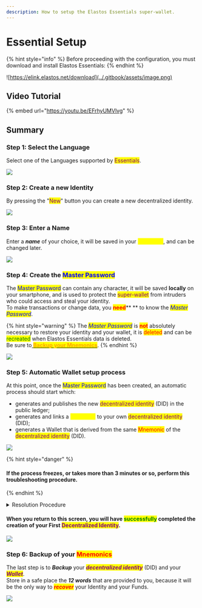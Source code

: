 ```yaml
---
description: How to setup the Elastos Essentials super-wallet.
---
```


# Essential Setup

{% hint style="info" %}
Before proceeding with the configuration, you must download and install Elastos Essentials:
{% endhint %}

![https://elink.elastos.net/download](../.gitbook/assets/image.png)

## Video Tutorial

{% embed url="https://youtu.be/EFrhyUMVlvg" %}

## Summary

### Step 1: Select the Language

Select one of the Languages supported by <mark style="color:purple;">Essentials</mark>.

![](<../.gitbook/assets/Essentials Setup - Language.png>)

### Step 2: Create a new Identity

By pressing the "<mark style="color:purple;">New</mark>" button you can create a new decentralized identity.

![](<../.gitbook/assets/Essentials Setup - New Identity.png>)

### Step 3: Enter a Name

Enter a _**name**_ of your choice, it will be saved in your _<mark style="color:yellow;">Hive Vault</mark>_, and can be changed later.

![](<../.gitbook/assets/Essentials Setup - Name.png>)

### Step 4: Create the <mark style="color:blue;">Master Password</mark>

The <mark style="color:blue;">Master Password</mark> can contain any character, it will be saved **locally** on your smartphone, and is used to protect the <mark style="color:purple;">super-wallet</mark> from intruders who could access and steal your identity. \
To make transactions or change data, you <mark style="color:red;">**need**</mark>** ** to know the _<mark style="color:blue;">Master Password</mark>_.

{% hint style="warning" %}
The _<mark style="color:blue;">Master Password</mark>_ <mark style="color:blue;"></mark><mark style="color:blue;"></mark> is <mark style="color:red;">**not**</mark> absolutely necessary to restore your identity and your wallet, it is <mark style="color:red;">deleted</mark> and can be <mark style="color:green;">recreated</mark> when Elastos Essentials data is deleted. \
Be sure to[ <mark style="color:orange;"></mark> <mark style="color:orange;"></mark><mark style="color:orange;">**Backup your Mnemonics**</mark>](essential-setup.md#step-6-backup-of-your-mnemonics).
{% endhint %}

![](<../.gitbook/assets/Essentials Setup - Master Password.png>)

### Step 5: Automatic Wallet setup process

At this point, once the <mark style="color:blue;">Master Password</mark> has been created, an automatic process should start which:

* generates and publishes the new <mark style="color:purple;">decentralized identity</mark> (DID) in the public ledger;
* generates and links a <mark style="color:yellow;">Hive Vault</mark> to your own <mark style="color:purple;">decentralized identity</mark> (DID);
* generates a Wallet that is derived from the same <mark style="color:red;">Mnemonic</mark> of the <mark style="color:purple;">decentralized identity</mark> (DID).

![](<../.gitbook/assets/Essentials Setup - Process Screens.png>)

{% hint style="danger" %}
#### **If the process freezes, or takes more than 3 minutes or so, perform this troubleshooting procedure.**
{% endhint %}

<details>

<summary>Resolution Procedure</summary>

1. Close <mark style="color:purple;">**Essentials**</mark> and delete it from Recent apps;
2. Open <mark style="color:purple;">**Essentials**</mark>, on the home screen scroll down, and log out of the "half-created" identity by pressing the "logout" button;
3. You should now be on the Identities screen, proceed by <mark style="color:red;">**deleting**</mark> the old identity, press on the three dots and press <mark style="color:red;">**Delete**</mark>;
4. Create a new Identity starting from[ **Step 1**](essential-setup.md#step-1-select-the-language).

</details>

#### When you return to this screen, you will have <mark style="color:green;">successfully</mark> completed the creation of your First <mark style="color:purple;">**Decentralized Identity**</mark>.

![](<../.gitbook/assets/Essentials Setup - Finals Step.png>)

### Step 6: Backup of your <mark style="color:red;">Mnemonics</mark>

The last step is to _**Backup**_ your _<mark style="color:purple;">**decentralized identity**</mark>_ (DID) and your _<mark style="color:purple;">**Wallet**</mark>_. \
Store in a safe place the _**12 words**_ that are provided to you, because it will be the only way to _<mark style="color:red;">**recover**</mark>_ your Identity and your Funds.

![](<../.gitbook/assets/Essentials Setup - Backup.png>)
